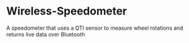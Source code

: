 # Wireless-Speedometer
A speedometer that uses a QTI sensor to measure wheel rotations and returns live data over Bluetooth
